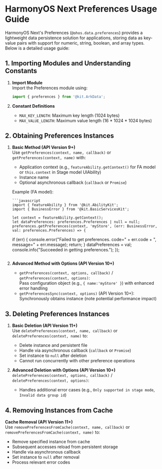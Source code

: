 
# HarmonyOS Next Preferences Usage Guide

HarmonyOS Next's Preferences (`@ohos.data.preferences`) provides a lightweight data persistence solution for applications, storing data as key-value pairs with support for numeric, string, boolean, and array types. Below is a detailed usage guide:

## 1. Importing Modules and Understanding Constants

1. **Import Module**  
   Import the Preferences module using:
   ```javascript
   import { preferences } from '@kit.ArkData';
   ```

2. **Constant Definitions**  
   - `MAX_KEY_LENGTH`: Maximum key length (1024 bytes)  
   - `MAX_VALUE_LENGTH`: Maximum value length (16 * 1024 * 1024 bytes)

## 2. Obtaining Preferences Instances

1. **Basic Method (API Version 9+)**  
   Use `getPreferences(context, name, callback)` or `getPreferences(context, name)` with:
   - Application context (e.g., `featureAbility.getContext()` for FA model or `this.context` in Stage model UIAbility)
   - Instance name
   - Optional asynchronous callback (`callback` or `Promise`)

   Example (FA model):

       ```javascript
       import { featureAbility } from '@kit.AbilityKit';
       import { BusinessError } from '@kit.BasicServicesKit';
    
       let context = featureAbility.getContext();
       let dataPreferences: preferences.Preferences | null = null;
       preferences.getPreferences(context, 'myStore', (err: BusinessError, val: preferences.Preferences) => {
     if (err) {
       console.error("Failed to get preferences. code=" + err.code + ", message=" + err.message);
       return;
     }
     dataPreferences = val;
     console.info("Succeeded in getting preferences.");
       });
   ```

2. **Advanced Method with Options (API Version 10+)**  
   - `getPreferences(context, options, callback)` / `getPreferences(context, options)`:  
     Pass configuration object (e.g., `{ name:'myStore' }`) with enhanced error handling
   - `getPreferencesSync(context, options)` (API Version 10+):  
     Synchronously obtains instance (note potential performance impact)

## 3. Deleting Preferences Instances

1. **Basic Deletion (API Version 11+)**  
   Use `deletePreferences(context, name, callback)` or `deletePreferences(context, name)` to:
   - Delete instance and persistent file
   - Handle via asynchronous callback (`callback` or `Promise`)
   - Set instance to `null` after deletion
   - Cannot run concurrently with other preference operations

2. **Advanced Deletion with Options (API Version 10+)**  
   `deletePreferences(context, options, callback)` / `deletePreferences(context, options)`:  
   - Handles additional error cases (e.g., `Only supported in stage mode`, `Invalid data group id`)

## 4. Removing Instances from Cache

**Cache Removal (API Version 11+)**  
Use `removePreferencesFromCache(context, name, callback)` or `removePreferencesFromCache(context, name)` to:
- Remove specified instance from cache
- Subsequent accesses reload from persistent storage
- Handle via asynchronous callback
- Set instance to `null` after removal
- Process relevant error codes

